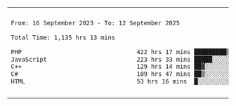 

<table border="0">
 <tr>
  <td>
  
 
 <!--START_SECTION:waka-->

```txt
From: 16 September 2023 - To: 12 September 2025

Total Time: 1,135 hrs 13 mins

PHP                                422 hrs 17 mins █████████▒░░░░░░░░░░░░░░░   36.81 %
JavaScript                         223 hrs 33 mins █████░░░░░░░░░░░░░░░░░░░░   19.48 %
C++                                129 hrs 14 mins ██▓░░░░░░░░░░░░░░░░░░░░░░   11.26 %
C#                                 109 hrs 47 mins ██▒░░░░░░░░░░░░░░░░░░░░░░   09.57 %
HTML                               53 hrs 16 mins  █░░░░░░░░░░░░░░░░░░░░░░░░   04.64 %
```

<!--END_SECTION:waka-->
  </td>
    <td>
   <div align="start">
        <a href="https://open.spotify.com/user/dxso20he52f5d4ti73duavf95">
        <img width="200px" src="https://spotify-github-profile.kittinanx.com/api/view.svg?uid=dxso20he52f5d4ti73duavf95&cover_image=true&theme=default&show_offline=false&background_color=121212&interchange=false" alt="Spotify Now Playing">
    </a>
</div> 

  </td>
 </tr>

</table>

